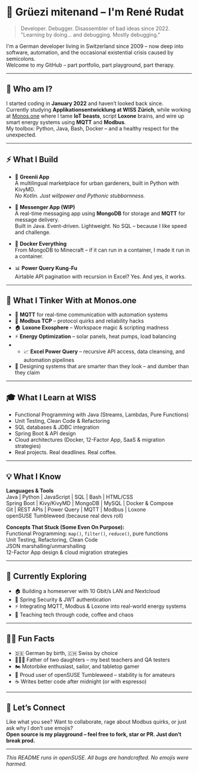 # 👋 Grüezi mitenand – I'm René Rudat

> Developer. Debugger. Disassembler of bad ideas since 2022.  
> "Learning by doing... and debugging. Mostly debugging."

I'm a German developer living in Switzerland since 2009 – now deep into software, automation, and the occasional existential crisis caused by semicolons.  
Welcome to my GitHub – part portfolio, part playground, part therapy.

---

## 🧠 Who am I?

I started coding in **January 2022** and haven’t looked back since.  
Currently studying **Applikationsentwicklung at WISS Zürich**, while working at [Monos.one](https://monos.one) where I tame **IoT beasts**, script **Loxone** brains, and wire up smart energy systems using **MQTT** and **Modbus**.  
My toolbox: Python, Java, Bash, Docker – and a healthy respect for the unexpected.

---

## ⚡ What I Build

- 🍏 **Greenii App**  
  A multilingual marketplace for urban gardeners, built in Python with KivyMD.  
  _No Kotlin. Just willpower and Pythonic stubbornness._

- 💬 **Messenger App (WIP)**  
  A real-time messaging app using **MongoDB** for storage and **MQTT** for message delivery.  
  Built in Java. Event-driven. Lightweight. No SQL – because I like speed and challenge.

- 🧱 **Docker Everything**  
  From MongoDB to Minecraft – if it can run in a container, I made it run in a container.

- 📊 **Power Query Kung-Fu**  
  Airtable API pagination with recursion in Excel? Yes. And yes, it works.

---

## 🔌 What I Tinker With at Monos.one

- 🔄 **MQTT** for real-time communication with automation systems  
- 🔧 **Modbus TCP** – protocol quirks and reliability hacks  
- 🏠 **Loxone Exosphere** – Workspace magic & scripting madness  
- ⚡ **Energy Optimization** – solar panels, heat pumps, load balancing
- - 📈 **Excel Power Query** – recursive API access, data cleansing, and automation pipelines   
- 🧠 Designing systems that are smarter than they look – and dumber than they claim

---

## 🎓 What I Learn at WISS

- Functional Programming with Java (Streams, Lambdas, Pure Functions)  
- Unit Testing, Clean Code & Refactoring  
- SQL databases & JDBC integration  
- Spring Boot & API design  
- Cloud architectures (Docker, 12-Factor App, SaaS & migration strategies)  
- Real projects. Real deadlines. Real coffee.

---

## 💡 What I Know

**Languages & Tools**  
Java | Python | JavaScript | SQL | Bash | HTML/CSS  
Spring Boot | Kivy/KivyMD | MongoDB | MySQL | Docker & Compose  
Git | REST APIs | Power Query | MQTT | Modbus | Loxone  
openSUSE Tumbleweed (because real devs roll)

**Concepts That Stuck (Some Even On Purpose):**  
Functional Programming: `map()`, `filter()`, `reduce()`, pure functions  
Unit Testing, Refactoring, Clean Code  
JSON marshalling/unmarshalling  
12-Factor App design & cloud migration strategies

---

## 🔭 Currently Exploring

- 🏠 Building a homeserver with 10 Gbit/s LAN and Nextcloud  
- 🔐 Spring Security & JWT authentication  
- ⚡ Integrating MQTT, Modbus & Loxone into real-world energy systems  
- 🧪 Teaching tech through code, coffee and chaos

---

## 🧙‍♂️ Fun Facts

- 🇩🇪 German by birth, 🇨🇭 Swiss by choice  
- 👨‍👧‍👧 Father of two daughters – my best teachers and QA testers  
- 🏍️ Motorbike enthusiast, sailor, and tabletop gamer  
- 🐧 Proud user of openSUSE Tumbleweed – stability is for amateurs  
- ☕ Writes better code after midnight (or with espresso)

---

## 🤝 Let’s Connect

Like what you see? Want to collaborate, rage about Modbus quirks, or just ask why I don’t use emojis?  
**Open source is my playground – feel free to fork, star or PR. Just don’t break prod.**

---

_This README runs in openSUSE. All bugs are handcrafted. No emojis were harmed._
